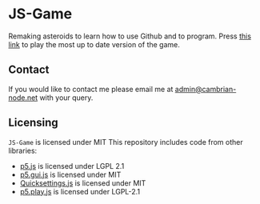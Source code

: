 # JS-Game
Remaking asteroids to learn how to use Github and to program.
Press [this link](https://cambrian-node.net/Main/index.html) to play the most up to date version of the game.

## Contact
If you would like to contact me please email me at admin@cambrian-node.net with your query.

## Licensing
`JS-Game` is licensed under MIT
This repository includes code from other libraries:  
* [p5.js](https://github.com/processing/p5.js) is licensed under LGPL 2.1
* [p5.gui.js](https://github.com/bitcraftlab/p5.gui) is licensed under MIT
* [Quicksettings.js](https://github.com/bit101/quicksettings) is licensed under MIT
* [p5.play.js]( https://github.com/molleindustria/p5.play/) is licensed under LGPL-2.1
